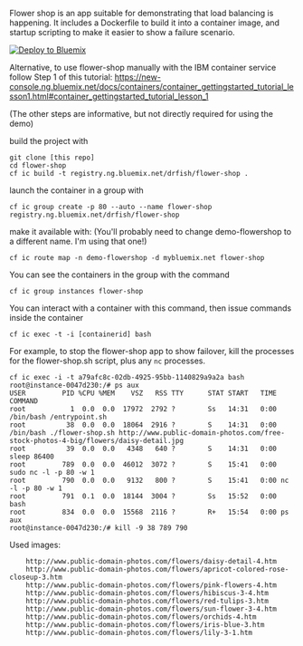 Flower shop is an app suitable for demonstrating that load balancing is happening. It includes a Dockerfile to build it into a
 container image, and startup scripting to make it easier to show a failure scenario.

[![Deploy to Bluemix](https://bluemix.net/deploy/button.png)](https://bluemix.net/deploy?repository=https://github.com/doug-fish/flower-shop)

Alternative, to use flower-shop manually with the IBM container service follow Step 1 of this
tutorial:
https://new-console.ng.bluemix.net/docs/containers/container_gettingstarted_tutorial_lesson1.html#container_gettingstarted_tutorial_lesson_1

(The other steps are informative, but not directly required for using the demo)

build the project with 

    git clone [this repo]
    cd flower-shop
    cf ic build -t registry.ng.bluemix.net/drfish/flower-shop .

launch the container in a group with

    cf ic group create -p 80 --auto --name flower-shop registry.ng.bluemix.net/drfish/flower-shop

make it available with: (You'll probably need to change demo-flowershop to a different name.
I'm using that one!)

    cf ic route map -n demo-flowershop -d mybluemix.net flower-shop

You can see the containers in the group with the command

    cf ic group instances flower-shop

You can interact with a container with this command, then issue commands inside the container

    cf ic exec -t -i [containerid] bash

For example, to stop the flower-shop app to show failover, kill the processes for the flower-shop.sh
script, plus any `nc` processes.

    cf ic exec -i -t a79afc8c-02db-4925-95bb-1140829a9a2a bash
    root@instance-0047d230:/# ps aux                                                                                                                                                                                                                                               
    USER         PID %CPU %MEM    VSZ   RSS TTY      STAT START   TIME COMMAND
    root           1  0.0  0.0  17972  2792 ?        Ss   14:31   0:00 /bin/bash /entrypoint.sh
    root          38  0.0  0.0  18064  2916 ?        S    14:31   0:00 /bin/bash ./flower-shop.sh http://www.public-domain-photos.com/free-stock-photos-4-big/flowers/daisy-detail.jpg
    root          39  0.0  0.0   4348   640 ?        S    14:31   0:00 sleep 86400
    root         789  0.0  0.0  46012  3072 ?        S    15:41   0:00 sudo nc -l -p 80 -w 1
    root         790  0.0  0.0   9132   800 ?        S    15:41   0:00 nc -l -p 80 -w 1
    root         791  0.1  0.0  18144  3004 ?        Ss   15:52   0:00 bash
    root         834  0.0  0.0  15568  2116 ?        R+   15:54   0:00 ps aux
    root@instance-0047d230:/# kill -9 38 789 790
 
Used images:

		http://www.public-domain-photos.com/flowers/daisy-detail-4.htm
		http://www.public-domain-photos.com/flowers/apricot-colored-rose-closeup-3.htm
		http://www.public-domain-photos.com/flowers/pink-flowers-4.htm
		http://www.public-domain-photos.com/flowers/hibiscus-3-4.htm
		http://www.public-domain-photos.com/flowers/red-tulips-3.htm
		http://www.public-domain-photos.com/flowers/sun-flower-3-4.htm
		http://www.public-domain-photos.com/flowers/orchids-4.htm
		http://www.public-domain-photos.com/flowers/iris-blue-3.htm
		http://www.public-domain-photos.com/flowers/lily-3-1.htm

